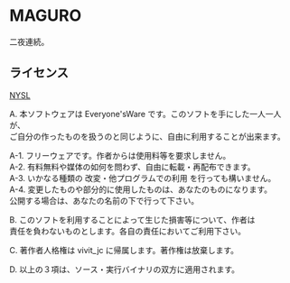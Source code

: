 MAGURO
===========

二夜連続。


## ライセンス

[NYSL](http://www.kmonos.net/nysl/)

A. 本ソフトウェアは Everyone'sWare です。このソフトを手にした一人一人が、  
   ご自分の作ったものを扱うのと同じように、自由に利用することが出来ます。

  A-1. フリーウェアです。作者からは使用料等を要求しません。  
  A-2. 有料無料や媒体の如何を問わず、自由に転載・再配布できます。  
  A-3. いかなる種類の 改変・他プログラムでの利用 を行っても構いません。  
  A-4. 変更したものや部分的に使用したものは、あなたのものになります。  
       公開する場合は、あなたの名前の下で行って下さい。

B. このソフトを利用することによって生じた損害等について、作者は  
   責任を負わないものとします。各自の責任においてご利用下さい。

C. 著作者人格権は vivit_jc に帰属します。著作権は放棄します。

D. 以上の３項は、ソース・実行バイナリの双方に適用されます。
